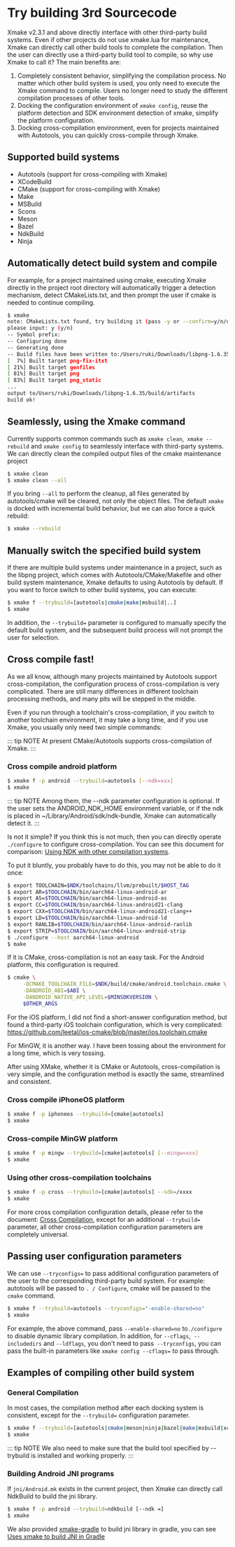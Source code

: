 # Try building 3rd Sourcecode

Xmake v2.3.1 and above directly interface with other third-party build systems. Even if other projects do not use xmake.lua for maintenance, Xmake can directly call other build tools to complete the compilation. Then the user can directly use a third-party build tool to compile, so why use Xmake to call it? The main benefits are:

1. Completely consistent behavior, simplifying the compilation process. No matter which other build system is used, you only need to execute the Xmake command to compile. Users no longer need to study the different compilation processes of other tools.
2. Docking the configuration environment of `xmake config`, reuse the platform detection and SDK environment detection of xmake, simplify the platform configuration.
3. Docking cross-compilation environment, even for projects maintained with Autotools, you can quickly cross-compile through Xmake.

## Supported build systems

* Autotools (support for cross-compiling with Xmake)
* XCodeBuild
* CMake (support for cross-compiling with Xmake)
* Make
* MSBuild
* Scons
* Meson
* Bazel
* NdkBuild
* Ninja

## Automatically detect build system and compile

For example, for a project maintained using cmake, executing Xmake directly in the project root directory will automatically trigger a detection mechanism, detect CMakeLists.txt, and then prompt the user if cmake is needed to continue compiling.

```bash
$ xmake
note: CMakeLists.txt found, try building it (pass -y or --confirm=y/n/d to skip confirm)?
please input: y (y/n)
-- Symbol prefix:
-- Configuring done
-- Generating done
-- Build files have been written to:/Users/ruki/Downloads/libpng-1.6.35/build
[  7%] Built target png-fix-itxt
[ 21%] Built target genfiles
[ 81%] Built target png
[ 83%] Built target png_static
...
output to/Users/ruki/Downloads/libpng-1.6.35/build/artifacts
build ok!
```

## Seamlessly, using the Xmake command

Currently supports common commands such as `xmake clean`,` xmake --rebuild` and `xmake config` to seamlessly interface with third-party systems. We can directly clean the compiled output files of the cmake maintenance project

```bash
$ xmake clean
$ xmake clean --all
```

If you bring `--all` to perform the cleanup, all files generated by autotools/cmake will be cleared, not only the object files. The default `xmake` is docked with incremental build behavior, but we can also force a quick rebuild:

```bash
$ xmake --rebuild
```

## Manually switch the specified build system

If there are multiple build systems under maintenance in a project, such as the libpng project, which comes with Autotools/CMake/Makefile and other build system maintenance, Xmake defaults to using Autotools by default. If you want to force switch to other build systems, you can execute:

```bash
$ xmake f --trybuild=[autotools|cmake|make|msbuild|..]
$ xmake
```

In addition, the `--trybuild=` parameter is configured to manually specify the default build system, and the subsequent build process will not prompt the user for selection.

## Cross compile fast!

As we all know, although many projects maintained by Autotools support cross-compilation, the configuration process of cross-compilation is very complicated. There are still many differences in different toolchain processing methods, and many pits will be stepped in the middle.

Even if you run through a toolchain's cross-compilation, if you switch to another toolchain environment, it may take a long time, and if you use Xmake, you usually only need two simple commands:

::: tip NOTE
At present CMake/Autotools supports cross-compilation of Xmake.
:::

### Cross compile android platform

```bash
$ xmake f -p android --trybuild=autotools [--ndk=xxx]
$ xmake
```

::: tip NOTE
Among them, the --ndk parameter configuration is optional. If the user sets the ANDROID_NDK_HOME environment variable, or if the ndk is placed in ~/Library/Android/sdk/ndk-bundle, Xmake can automatically detect it.
:::

Is not it simple? If you think this is not much, then you can directly operate `./configure` to configure cross-compilation. You can see this document for comparison: [Using NDK with other compilation systems](https://developer.android.com/ndk/guides/other_build_systems#autoconf).

To put it bluntly, you probably have to do this, you may not be able to do it once:

```bash
$ export TOOLCHAIN=$NDK/toolchains/llvm/prebuilt/$HOST_TAG
$ export AR=$TOOLCHAIN/bin/aarch64-linux-android-ar
$ export AS=$TOOLCHAIN/bin/aarch64-linux-android-as
$ export CC=$TOOLCHAIN/bin/aarch64-linux-android21-clang
$ export CXX=$TOOLCHAIN/bin/aarch64-linux-android21-clang++
$ export LD=$TOOLCHAIN/bin/aarch64-linux-android-ld
$ export RANLIB=$TOOLCHAIN/bin/aarch64-linux-android-ranlib
$ export STRIP=$TOOLCHAIN/bin/aarch64-linux-android-strip
$ ./configure --host aarch64-linux-android
$ make
```

If it is CMake, cross-compilation is not an easy task. For the Android platform, this configuration is required.

```bash
$ cmake \
     -DCMAKE_TOOLCHAIN_FILE=$NDK/build/cmake/android.toolchain.cmake \
     -DANDROID_ABI=$ABI \
     -DANDROID_NATIVE_API_LEVEL=$MINSDKVERSION \
     $OTHER_ARGS
```

For the iOS platform, I did not find a short-answer configuration method, but found a third-party iOS toolchain configuration, which is very complicated: https://github.com/leetal/ios-cmake/blob/master/ios.toolchain.cmake

For MinGW, it is another way. I have been tossing about the environment for a long time, which is very tossing.

After using XMake, whether it is CMake or Autotools, cross-compilation is very simple, and the configuration method is exactly the same, streamlined and consistent.

### Cross compile iPhoneOS platform

```bash
$ xmake f -p iphoneos --trybuild=[cmake|autotools]
$ xmake
```

### Cross-compile MinGW platform

```bash
$ xmake f -p mingw --trybuild=[cmake|autotools] [--mingw=xxx]
$ xmake
```

### Using other cross-compilation toolchains

```bash
$ xmake f -p cross --trybuild=[cmake|autotools] --sdk=/xxxx
$ xmake
```

For more cross compilation configuration details, please refer to the document: [Cross Compilation](https://xmake.io/#/guide/configuration?id=cross-compilation), except for an additional `--trybuild=` parameter, all other cross-compilation configuration parameters are completely universal.

## Passing user configuration parameters

We can use `--tryconfigs=` to pass additional configuration parameters of the user to the corresponding third-party build system. For example: autotools will be passed to `. / Configure`, cmake will be passed to the` cmake` command.

```bash
$ xmake f --trybuild=autotools --tryconfigs="-enable-shared=no"
$ xmake
```

For example, the above command, pass `--enable-shared=no` to`./configure` to disable dynamic library compilation. In addition, for `--cflags`,` --includedirs` and `--ldflags`, you don't need to pass` --tryconfigs`, you can pass the built-in parameters like `xmake config --cflags=` to pass through.

## Examples of compiling other build system

### General Compilation

In most cases, the compilation method after each docking system is consistent, except for the `--trybuild=` configuration parameter.

```bash
$ xmake f --trybuild=[autotools|cmake|meson|ninja|bazel|make|msbuild|xcodebuild]
$ xmake
```

::: tip NOTE
We also need to make sure that the build tool specified by --trybuild is installed and working properly.
:::

### Building Android JNI programs

If `jni/Android.mk` exists in the current project, then Xmake can directly call NdkBuild to build the jni library.

```bash
$ xmake f -p android --trybuild=ndkbuild [--ndk =]
$ xmake
```

We also provided [xmake-gradle](https://github.com/xmake-io/xmake-gradle) to build jni library in gradle, you can see [Uses xmake to build JNI in Gradle](https://xmake.io/#/plugin/more_plugins?id=gradle-plugin-jni)
